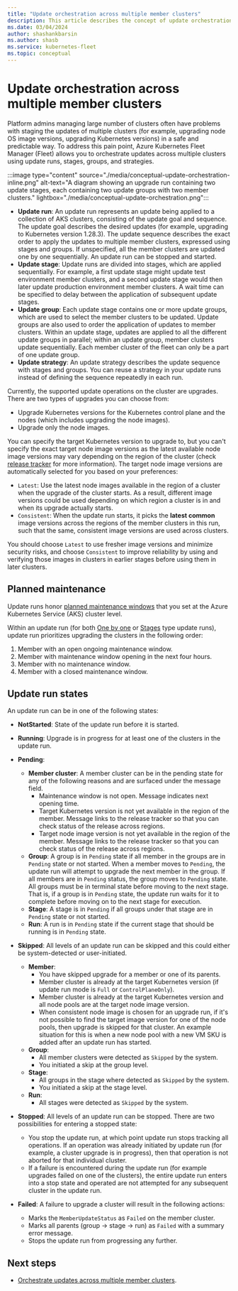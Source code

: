 ```yaml
---
title: "Update orchestration across multiple member clusters"
description: This article describes the concept of update orchestration across multiple clusters.
ms.date: 03/04/2024
author: shashankbarsin
ms.author: shasb
ms.service: kubernetes-fleet
ms.topic: conceptual
---
```


# Update orchestration across multiple member clusters

Platform admins managing large number of clusters often have problems with staging the updates of multiple clusters (for example, upgrading node OS image versions, upgrading Kubernetes versions) in a safe and predictable way. To address this pain point, Azure Kubernetes Fleet Manager (Fleet) allows you to orchestrate updates across multiple clusters using update runs, stages, groups, and strategies.

:::image type="content" source="./media/conceptual-update-orchestration-inline.png" alt-text="A diagram showing an upgrade run containing two update stages, each containing two update groups with two member clusters." lightbox="./media/conceptual-update-orchestration.png":::

* **Update run**: An update run represents an update being applied to a collection of AKS clusters, consisting of the update goal and sequence. The update goal describes the desired updates (for example, upgrading to Kubernetes version 1.28.3). The update sequence describes the exact order to apply the updates to multiple member clusters, expressed using stages and groups. If unspecified, all the member clusters are updated one by one sequentially. An update run can be stopped and started.
* **Update stage**: Update runs are divided into stages, which are applied sequentially. For example, a first update stage might update test environment member clusters, and a second update stage would then later update production environment member clusters. A wait time can be specified to delay between the application of subsequent update stages.
* **Update group**: Each update stage contains one or more update groups, which are used to select the member clusters to be updated. Update groups are also used to order the application of updates to member clusters. Within an update stage, updates are applied to all the different update groups in parallel; within an update group, member clusters update sequentially. Each member cluster of the fleet can only be a part of one update group.
* **Update strategy**: An update strategy describes the update sequence with stages and groups. You can reuse a strategy in your update runs instead of defining the sequence repeatedly in each run.

Currently, the supported update operations on the cluster are upgrades. There are two types of upgrades you can choose from:

- Upgrade Kubernetes versions for the Kubernetes control plane and the nodes (which includes upgrading the node images).
- Upgrade only the node images.

You can specify the target Kubernetes version to upgrade to, but you can't specify the exact target node image versions as the latest available node image versions may vary depending on the region of the cluster (check [release tracker](../aks/release-tracker.md) for more information).
The target node image versions are automatically selected for you based on your preferences:

- `Latest`: Use the latest node images available in the region of a cluster when the upgrade of the cluster starts. As a result, different image versions could be used depending on which region a cluster is in and when its upgrade actually starts.
- `Consistent`: When the update run starts, it picks the **latest common** image versions across the regions of the member clusters in this run, such that the same, consistent image versions are used across clusters.

You should choose `Latest` to use fresher image versions and minimize security risks, and choose `Consistent` to improve reliability by using and verifying those images in clusters in earlier stages before using them in later clusters.

## Planned maintenance

Update runs honor [planned maintenance windows](../aks/planned-maintenance.md) that you set at the Azure Kubernetes Service (AKS) cluster level.

Within an update run (for both [One by one](./update-orchestration.md#update-all-clusters-one-by-one) or [Stages](./update-orchestration.md#update-clusters-in-a-specific-order) type update runs), update run prioritizes upgrading the clusters in the following order: 
  1. Member with an open ongoing maintenance window.
  1. Member with maintenance window opening in the next four hours.
  1. Member with no maintenance window.
  1. Member with a closed maintenance window.

## Update run states

An update run can be in one of the following states:

- **NotStarted**: State of the update run before it is started.
- **Running**: Upgrade is in progress for at least one of the clusters in the update run.
- **Pending**: 
  - **Member cluster**: A member cluster can be in the pending state for any of the following reasons and are surfaced under the message field.
    - Maintenance window is not open. Message indicates next opening time.
    - Target Kubernetes version is not yet available in the region of the member. Message links to the release tracker so that you can check status of the release across regions.
    - Target node image version is not yet available in the region of the member. Message links to the release tracker so that you can check status of the release across regions.
  - **Group**: A group is in `Pending` state if all member in the groups are in `Pending` state or not started. When a member moves to `Pending`, the update run will attempt to upgrade the next member in the group. If all members are in `Pending` status, the group moves to `Pending` state. All groups must be in terminal state before moving to the next stage. That is, if a group is in `Pending` state, the update run waits for it to complete before moving on to the next stage for execution.
  - **Stage**: A stage is in `Pending` if all groups under that stage are in `Pending` state or not started.
  - **Run**: A run is in `Pending` state if the current stage that should be running is in `Pending` state.
- **Skipped**: All levels of an update run can be skipped and this could either be system-detected or user-initiated.
  - **Member**:
    - You have skipped upgrade for a member or one of its parents.
    - Member cluster is already at the target Kubernetes version (if update run mode is `Full` or `ControlPlaneOnly`).
    - Member cluster is already at the target Kubernetes version and all node pools are at the target node image version.
    - When consistent node image is chosen for an upgrade run, if it's not possible to find the target image version for one of the node pools, then upgrade is skipped for that cluster. An example situation for this is when a new node pool with a new VM SKU is added after an update run has started.
  - **Group**:
    - All member clusters were detected as `Skipped` by the system.
    - You initiated a skip at the group level.
  - **Stage**:
    - All groups in the stage where detected as `Skipped` by the system.
    - You initiated a skip at the stage level.
  - **Run**:
    - All stages were detected as `Skipped` by the system.

- **Stopped**: All levels of an update run can be stopped. There are two possibilities for entering a stopped state:
  - You stop the update run, at which point update run stops tracking all operations. If an operation was already initiated by update run (for example, a cluster upgrade is in progress), then that operation is not aborted for that individual cluster.
  - If a failure is encountered during the update run (for example upgrades failed on one of the clusters), the entire update run enters into a stop state and operated are not attempted for any subsequent cluster in the update run.

- **Failed**: A failure to upgrade a cluster will result in the following actions:
  - Marks the `MemberUpdateStatus` as `Failed` on the member cluster.
  - Marks all parents (group -> stage -> run) as `Failed` with a summary error message.
  - Stops the update run from progressing any further.

## Next steps

* [Orchestrate updates across multiple member clusters](./update-orchestration.md).
